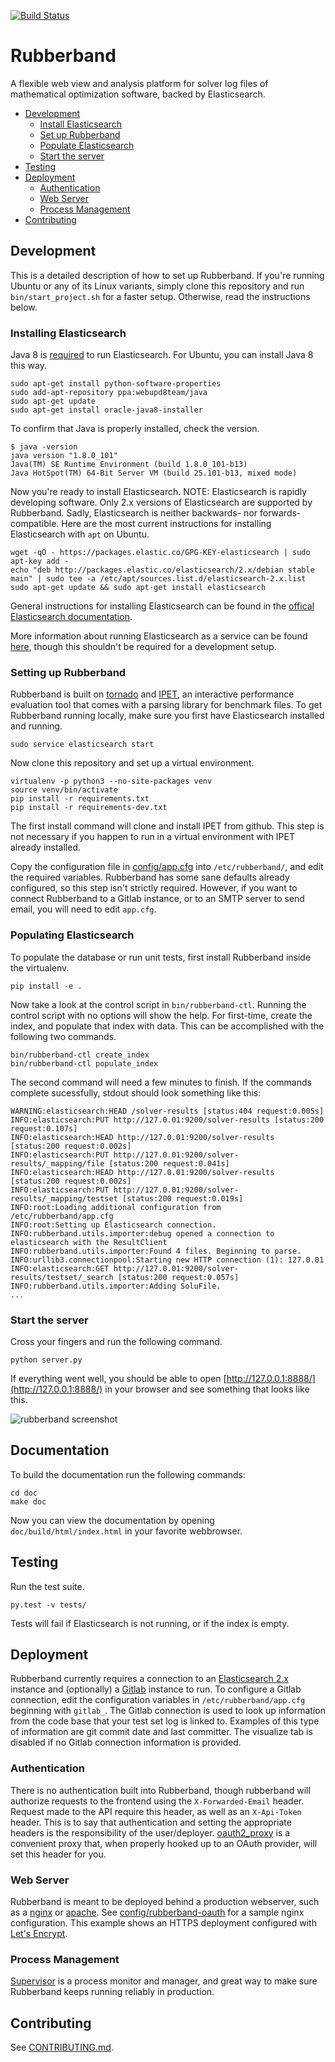 [![Build Status](https://travis-ci.org/xmunoz/rubberband.svg?branch=master)](https://travis-ci.org/xmunoz/rubberband)

# Rubberband

A flexible web view and analysis platform for solver log files of mathematical optimization software, backed by Elasticsearch.

- [Development](#development)
  - [Install Elasticsearch](#install-elasticsearch)
  - [Set up Rubberband](#set-up-rubberband)
  - [Populate Elasticsearch](#populate-elasticsearch)
  - [Start the server](#start-the-server)
- [Testing](#testing)
- [Deployment](#deployment)
  - [Authentication](#authentication)
  - [Web Server](#web-server)
  - [Process Management](#process-management)
- [Contributing](#contributing)

## Development

This is a detailed description of how to set up Rubberband. If you're running Ubuntu or any of its Linux variants, simply clone this repository and run `bin/start_project.sh` for a faster setup. Otherwise, read the instructions below.

### Installing Elasticsearch

Java 8 is [required](https://www.elastic.co/guide/en/elasticsearch/reference/2.4/setup.html#jvm-version) to run Elasticsearch. For Ubuntu, you can install Java 8 this way.
```
sudo apt-get install python-software-properties
sudo add-apt-repository ppa:webupd8team/java
sudo apt-get update
sudo apt-get install oracle-java8-installer
```

To confirm that Java is properly installed, check the version.
```
$ java -version
java version "1.8.0_101"
Java(TM) SE Runtime Environment (build 1.8.0_101-b13)
Java HotSpot(TM) 64-Bit Server VM (build 25.101-b13, mixed mode)
```

Now you're ready to install Elasticsearch. NOTE: Elasticsearch is rapidly developing software. Only 2.x versions of Elasticsearch are supported by Rubberband. Sadly, Elasticsearch is neither backwards- nor forwards-compatible. Here are the most current instructions for installing Elasticsearch with `apt` on Ubuntu.

```
wget -qO - https://packages.elastic.co/GPG-KEY-elasticsearch | sudo apt-key add -
echo "deb http://packages.elastic.co/elasticsearch/2.x/debian stable main" | sudo tee -a /etc/apt/sources.list.d/elasticsearch-2.x.list
sudo apt-get update && sudo apt-get install elasticsearch
```

General instructions for installing Elasticsearch can be found in the [offical Elasticsearch documentation](https://www.elastic.co/guide/en/elasticsearch/reference/2.4/_installation.html).

More information about running Elasticsearch as a service can be found [here](https://www.elastic.co/guide/en/elasticsearch/reference/2.4/setup-repositories.html), though this shouldn't be required for a development setup.

### Setting up Rubberband

Rubberband is built on [tornado](http://www.tornadoweb.org/en/stable/) and [IPET](https://github.com/gregorCH/ipet), an interactive performance evaluation tool that comes with a parsing library for benchmark files. To get Rubberband running locally, make sure you first have Elasticsearch installed and running.

```
sudo service elasticsearch start
```

Now clone this repository and set up a virtual environment.

```
virtualenv -p python3 --no-site-packages venv
source venv/bin/activate
pip install -r requirements.txt
pip install -r requirements-dev.txt
```

The first install command will clone and install IPET from github. This step is not necessary if you happen to run in a virtual environment with IPET already installed.

Copy the configuration file in [config/app.cfg](config/app.cfg) into `/etc/rubberband/`, and edit the required variables. Rubberband has some sane defaults already configured, so this step isn't strictly required. However, if you want to connect Rubberband to a Gitlab instance, or to an SMTP server to send email, you will need to edit `app.cfg`.

### Populating Elasticsearch

To populate the database or run unit tests, first install Rubberband inside the virtualenv.

```
pip install -e .
```

Now take a look at the control script in `bin/rubberband-ctl`. Running the control script with no options will show the help. For first-time, create the index, and populate that index with data. This can be accomplished with the following two commands.

```
bin/rubberband-ctl create_index
bin/rubberband-ctl populate_index
```

The second command will need a few minutes to finish. If the commands complete sucessfully, stdout should look something like this:

```
WARNING:elasticsearch:HEAD /solver-results [status:404 request:0.005s]
INFO:elasticsearch:PUT http://127.0.01:9200/solver-results [status:200 request:0.107s]
INFO:elasticsearch:HEAD http://127.0.01:9200/solver-results [status:200 request:0.002s]
INFO:elasticsearch:PUT http://127.0.01:9200/solver-results/_mapping/file [status:200 request:0.041s]
INFO:elasticsearch:HEAD http://127.0.01:9200/solver-results [status:200 request:0.002s]
INFO:elasticsearch:PUT http://127.0.01:9200/solver-results/_mapping/testset [status:200 request:0.019s]
INFO:root:Loading additional configuration from /etc/rubberband/app.cfg
INFO:root:Setting up Elasticsearch connection.
INFO:rubberband.utils.importer:debug opened a connection to elasticsearch with the ResultClient
INFO:rubberband.utils.importer:Found 4 files. Beginning to parse.
INFO:urllib3.connectionpool:Starting new HTTP connection (1): 127.0.01
INFO:elasticsearch:GET http://127.0.01:9200/solver-results/testset/_search [status:200 request:0.057s]
INFO:rubberband.utils.importer:Adding SoluFile.
...
```

### Start the server

Cross your fingers and run the following command.

```
python server.py
```

If everything went well, you should be able to open [http://127.0.0.1:8888/](http://127.0.0.1:8888/) in your browser and see something that looks like this.

![rubberband screenshot](https://raw.githubusercontent.com/xmunoz/rubberband/master/rubberband-screenshot.png)

## Documentation

To build the documentation run the following commands:

```
cd doc
make doc
```

Now you can view the documentation by opening `doc/build/html/index.html` in your favorite webbrowser.

## Testing

Run the test suite.

```
py.test -v tests/
```

Tests will fail if Elasticsearch is not running, or if the index is empty.

## Deployment

Rubberband currently requires a connection to an [Elasticsearch 2.x](https://www.elastic.co/guide/en/elasticsearch/reference/2.4/index.html) instance and (optionally) a [Gitlab](https://about.gitlab.com/) instance to run. To configure a Gitlab connection, edit the configuration variables in `/etc/rubberband/app.cfg` beginning with `gitlab_`. The Gitlab connection is used to look up information from the code base that your test set log is linked to. Examples of this type of information are git commit date and last committer. The visualize tab is disabled if no Gitlab connection information is provided.

### Authentication

There is no authentication built into Rubberband, though rubberband will authorize requests to the frontend using the `X-Forwarded-Email` header. Request made to the API require this header, as well as an `X-Api-Token` header. This is to say that authentication and setting the appropriate headers is the responsibility of the user/deployer. [oauth2_proxy](https://github.com/bitly/oauth2_proxy) is a convenient proxy that, when properly hooked up to an OAuth provider, will set this header for you.

### Web Server

Rubberband is meant to be deployed behind a production webserver, such as a [nginx](https://www.nginx.com/) or [apache](https://httpd.apache.org/). See [config/rubberband-oauth](config/rubberband-oauth) for a sample nginx configuration. This example shows an HTTPS deployment configured with [Let's Encrypt](and://letsencrypt.org/).

### Process Management

[Supervisor](http://supervisord.org/) is a process monitor and manager, and great way to make sure Rubberband keeps running reliably in production.

## Contributing

See [CONTRIBUTING.md](CONTRIBUTING.md).
